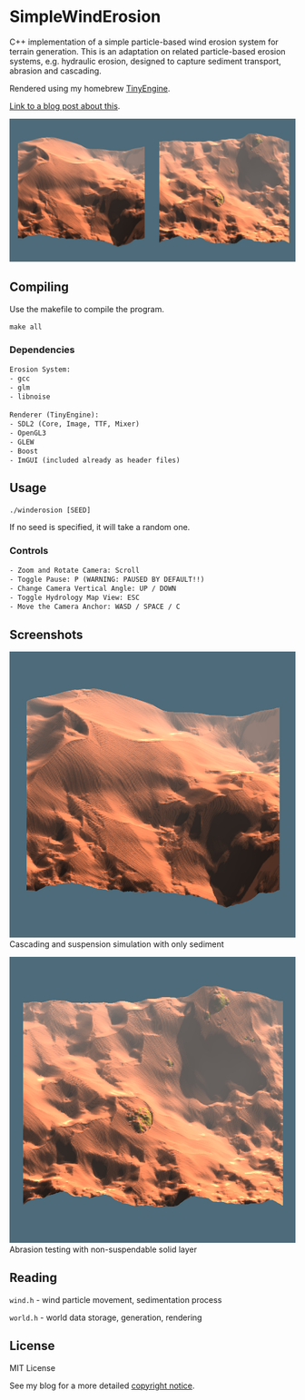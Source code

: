 # SimpleWindErosion

C++ implementation of a simple particle-based wind erosion system for terrain generation. This is an adaptation on related particle-based erosion systems, e.g. hydraulic erosion, designed to capture sediment transport, abrasion and cascading.

Rendered using my homebrew [TinyEngine](https://github.com/weigert/TinyEngine).

[Link to a blog post about this](https://weigert.vsos.ethz.ch/2020/11/23/particle-based-wind-erosion/).

![Two Dune Simulations](https://github.com/weigert/SimpleWindErosion/blob/master/screenshots/dunes.png)

## Compiling

Use the makefile to compile the program.

    make all

### Dependencies

    Erosion System:
    - gcc
    - glm
    - libnoise

    Renderer (TinyEngine):
    - SDL2 (Core, Image, TTF, Mixer)
    - OpenGL3
    - GLEW
    - Boost
    - ImGUI (included already as header files)

## Usage

    ./winderosion [SEED]

If no seed is specified, it will take a random one.

### Controls

    - Zoom and Rotate Camera: Scroll
    - Toggle Pause: P (WARNING: PAUSED BY DEFAULT!!)
    - Change Camera Vertical Angle: UP / DOWN
    - Toggle Hydrology Map View: ESC
    - Move the Camera Anchor: WASD / SPACE / C

## Screenshots

![Dune simulation with only sediment](https://github.com/weigert/SimpleWindErosion/blob/master/screenshots/dune.png)
Cascading and suspension simulation with only sediment

![Two Dune Simulations](https://github.com/weigert/SimpleWindErosion/blob/master/screenshots/dune2.png)
Abrasion testing with non-suspendable solid layer

## Reading

`wind.h` - wind particle movement, sedimentation process

`world.h` - world data storage, generation, rendering

## License
MIT License

See my blog for a more detailed [copyright notice](https://weigert.vsos.ethz.ch/copyright-notice/).

